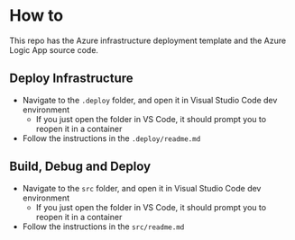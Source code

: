 # How to

This repo has the Azure infrastructure deployment template and the Azure Logic App source code.  

## Deploy Infrastructure
- Navigate to the `.deploy` folder, and open it in Visual Studio Code dev environment
  - If you just open the folder in VS Code, it should prompt you to reopen it in a container
- Follow the instructions in the `.deploy/readme.md`


## Build, Debug and Deploy
- Navigate to the `src` folder, and open it in Visual Studio Code dev environment
  - If you just open the folder in VS Code, it should prompt you to reopen it in a container
- Follow the instructions in the `src/readme.md`
